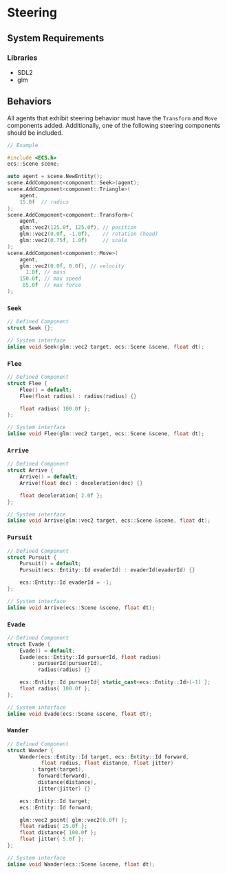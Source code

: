 # Steering

## System Requirements

### Libraries
- SDL2
- glm

## Behaviors

All agents that exhibit steering behavior must have the `Transform` and `Move` components added. Additionally, one of the following steering components should be included.

```c++
// Example

#include <ECS.h>
ecs::Scene scene;

auto agent = scene.NewEntity();
scene.AddComponent<component::Seek>(agent);
scene.AddComponent<component::Triangle>(
    agent,
    15.0f  // radius
);
scene.AddComponent<component::Transform>(
    agent,
    glm::vec2(125.0f, 125.0f), // position
    glm::vec2(0.0f, -1.0f),    // rotation (head)
    glm::vec2(0.75f, 1.0f)     // scale
);
scene.AddComponent<component::Move>(
    agent,
    glm::vec2(0.0f, 0.0f), // velocity
      1.0f, // mass
    150.0f, // max speed
     85.0f  // max force
);
```

### `Seek`

```c++
// Defined Component
struct Seek {};
```

```c++
// System interface
inline void Seek(glm::vec2 target, ecs::Scene &scene, float dt);
```

### `Flee`

```c++
// Defined Component
struct Flee {
    Flee() = default;
    Flee(float radius) : radius(radius) {}

    float radius{ 100.0f };
};
```

```c++
// System interface
inline void Flee(glm::vec2 target, ecs::Scene &scene, float dt);
```

### `Arrive`

```c++
// Defined Component
struct Arrive {
    Arrive() = default;
    Arrive(float dec) : deceleration(dec) {}

    float deceleration{ 2.0f };
};
```

```c++
// System interface
inline void Arrive(glm::vec2 target, ecs::Scene &scene, float dt);
```

### `Pursuit`

```c++
// Defined Component
struct Pursuit {
    Pursuit() = default;
    Pursuit(ecs::Entity::Id evaderId) : evaderId(evaderId) {}

    ecs::Entity::Id evaderId = -1;
};
```

```c++
// System interface
inline void Arrive(ecs::Scene &scene, float dt);
```

### `Evade`

```c++
// Defined Component
struct Evade {
    Evade() = default;
    Evade(ecs::Entity::Id pursuerId, float radius)
        : pursuerId(pursuerId),
          radius(radius) {}

    ecs::Entity::Id pursuerId{ static_cast<ecs::Entity::Id>(-1) };
    float radius{ 100.0f };
};
```

```c++
// System interface
inline void Evade(ecs::Scene &scene, float dt);
```

### `Wander`

```c++
// Defined Component
struct Wander {
    Wander(ecs::Entity::Id target, ecs::Entity::Id forward,
           float radius, float distance, float jitter)
        : target(target),
          forward(forward),
          distance(distance),
          jitter(jitter) {}

    ecs::Entity::Id target;
    ecs::Entity::Id forward;

    glm::vec2 point{ glm::vec2(0.0f) };
    float radius{ 25.0f };
    float distance{ 100.0f };
    float jitter{ 5.0f };
};
```

```c++
// System interface
inline void Wander(ecs::Scene &scene, float dt);
```
